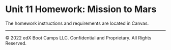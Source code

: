 # Unit 11 Homework: Mission to Mars

The homework instructions and requirements are located in Canvas.

- - -

© 2022 edX Boot Camps LLC. Confidential and Proprietary. All Rights Reserved.
